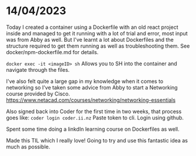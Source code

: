 # 14/04/2023

Today I created a container using a Dockerfile with an old react project inside and managed to get it running with a lot of trial and error, most input was from Abby as well. 
But I've learnt a lot about Dockerfiles and the structure required to get them running as well as troubleshooting them. 
See docker/npm-dockerfile.md for details. 

`docker exec -it <imageID> sh` Allows you to SH into the container and navigate through the files. 

I've also felt quite a large gap in my knowledge when it comes to networking so I've taken some advice from Abby to start a Networking course provided by Cisco. https://www.netacad.com/courses/networking/networking-essentials

Also signed back into Coder for the first time in two weeks, that process goes like:
`coder login coder.ii.nz`
Paste token to cli.
Login using github. 

Spent some time doing a linkdIn learning course on Dockerfiles as well. 

Made this TIL which I really love! Going to try and use this fantastic idea as much as possible. 

